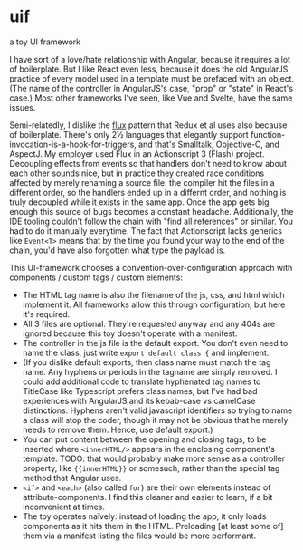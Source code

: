 # uif
a toy UI framework

I have sort of a love/hate relationship with Angular, because it requires a lot of boilerplate.  But I like React even less, because it does the old AngularJS practice of every model used in a template must be prefaced with an object. (The name of the controller in AngularJS's case, "prop" or "state" in React's case.)  Most other frameworks I've seen, like Vue and Svelte, have the same issues.  

Semi-relatedly, I dislike the [flux](https://facebook.github.io/flux/docs/in-depth-overview.html#content) pattern that Redux et al uses also because of boilerplate. There's only 2½ languages that elegantly support function-invocation-is-a-hook-for-triggers, and that's Smalltalk, Objective-C, and AspectJ.  My employer used Flux in an Actionscript 3 (Flash) project.  Decoupling effects from events so that handlers don't need to know about each other sounds nice, but in practice they created race conditions affected by merely renaming a source file: the compiler hit the files in a different order, so the handlers ended up in a differnt order, and nothing is truly decoupled while it exists in the same app. Once the app gets big enough this source of bugs becomes a constant headache. Additionally, the IDE tooling couldn't follow the chain with "find all references" or similar. You had to do it manually everytime. The fact that Actionscript lacks generics like `Event<T>` means that by the time you found your way to the end of the chain, you'd have also forgotten what type the payload is.

This UI-framework chooses a convention-over-configuration approach with components / custom tags / custom elements:
* The HTML tag name is also the filename of the js, css, and html which implement it. All frameworks allow this through configuration, but here it's required.
* All 3 files are optional. They're requested anyway and any 404s are ignored because this toy doesn't operate with a manifest.
* The controller in the js file is the default export. You don't even need to name the class, just write `export default class {` and implement.
* (If you dislike default exports, then class name must match the tag name. Any hyphens or periods in the tagname are simply removed. I could add additional code to translate hyphenated tag names to TitleCase like Typescript prefers class names, but I've had bad experiences with AngularJS and its kebab-case vs camelCase distinctions. Hyphens aren't valid javascript identifiers so trying to name a class will stop the coder, though it may not be obvious that he merely needs to remove them. Hence, use default export.)
* You can put content between the opening and closing tags, to be inserted where `<innerHTML/>` appears in the enclosing component's template. TODO: that would probably make more sense as a controller property, like `{{innerHTML}}` or somesuch, rather than the special tag method that Angular uses.
* `<if>` and `<each>` (also called `for`) are their own elements instead of attribute-components. I find this cleaner and easier to learn, if a bit inconvenient at times. 
* The toy operates naïvely: instead of loading the app, it only loads components as it hits them in the HTML. Preloading [at least some of] them via a manifest listing the files would be more performant.
